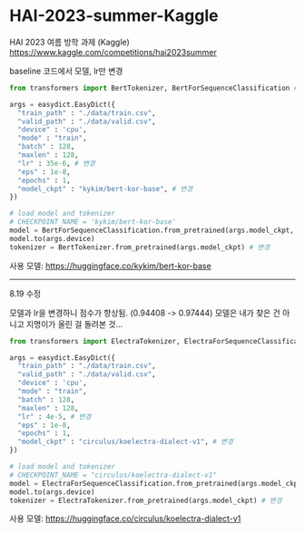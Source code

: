 # HAI-2023-summer-Kaggle
HAI 2023 여름 방학 과제 (Kaggle)
https://www.kaggle.com/competitions/hai2023summer

baseline 코드에서 모델, lr만 변경

```python
from transformers import BertTokenizer, BertForSequenceClassification # 추가
```
```python
args = easydict.EasyDict({
  "train_path" : "./data/train.csv",
  "valid_path" : "./data/valid.csv",
  "device" : 'cpu',
  "mode" : "train",
  "batch" : 128,
  "maxlen" : 128,
  "lr" : 35e-6, # 변경
  "eps" : 1e-8,
  "epochs" : 1,
  "model_ckpt" : "kykim/bert-kor-base", # 변경
})
```
```python
# load model and tokenizer
# CHECKPOINT_NAME = 'kykim/bert-kor-base'
model = BertForSequenceClassification.from_pretrained(args.model_ckpt, num_labels=3) # 변경
model.to(args.device)
tokenizer = BertTokenizer.from_pretrained(args.model_ckpt) # 변경
```

사용 모델: https://huggingface.co/kykim/bert-kor-base


---
8.19 수정

모델과 lr을 변경하니 점수가 향상됨. (0.94408 -> 0.97444)
모델은 내가 찾은 건 아니고 지명이가 올린 걸 돌려본 것...

```python
from transformers import ElectraTokenizer, ElectraForSequenceClassification # 추가
```
```python
args = easydict.EasyDict({
  "train_path" : "./data/train.csv",
  "valid_path" : "./data/valid.csv",
  "device" : 'cpu',
  "mode" : "train",
  "batch" : 128,
  "maxlen" : 128,
  "lr" : 4e-5, # 변경
  "eps" : 1e-8,
  "epochs" : 1,
  "model_ckpt" : "circulus/koelectra-dialect-v1", # 변경
})
```
```python
# load model and tokenizer
# CHECKPOINT_NAME = "circulus/koelectra-dialect-v1"
model = ElectraForSequenceClassification.from_pretrained(args.model_ckpt, num_labels=3) # 변경
model.to(args.device)
tokenizer = ElectraTokenizer.from_pretrained(args.model_ckpt) # 변경
```

사용 모델: https://huggingface.co/circulus/koelectra-dialect-v1
